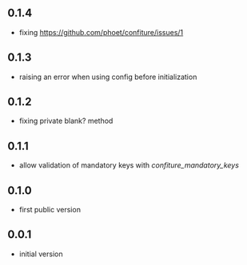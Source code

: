 ## 0.1.4

- fixing https://github.com/phoet/confiture/issues/1

## 0.1.3

- raising an error when using config before initialization

## 0.1.2

- fixing private blank? method

## 0.1.1

- allow validation of mandatory keys with *confiture_mandatory_keys*

## 0.1.0

- first public version

## 0.0.1

- initial version
